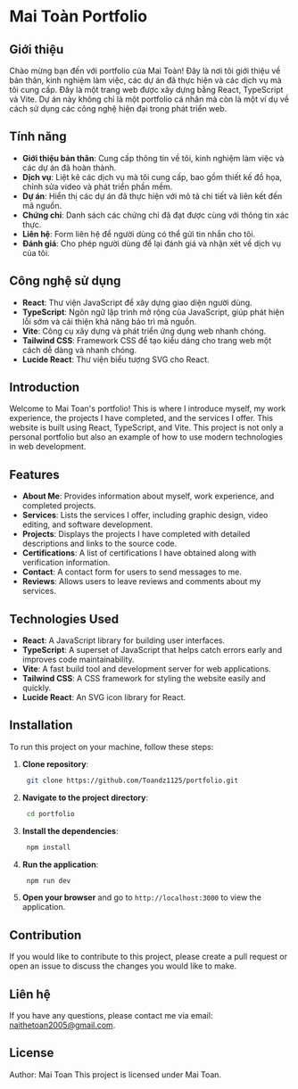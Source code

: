 # Mai Toàn Portfolio

## Giới thiệu

Chào mừng bạn đến với portfolio của Mai Toàn! Đây là nơi tôi giới thiệu về bản thân, kinh nghiệm làm việc, các dự án đã thực hiện và các dịch vụ mà tôi cung cấp. Đây là một trang web được xây dựng bằng React, TypeScript và Vite. Dự án này không chỉ là một portfolio cá nhân mà còn là một ví dụ về cách sử dụng các công nghệ hiện đại trong phát triển web.

## Tính năng

- **Giới thiệu bản thân**: Cung cấp thông tin về tôi, kinh nghiệm làm việc và các dự án đã hoàn thành.
- **Dịch vụ**: Liệt kê các dịch vụ mà tôi cung cấp, bao gồm thiết kế đồ họa, chỉnh sửa video và phát triển phần mềm.
- **Dự án**: Hiển thị các dự án đã thực hiện với mô tả chi tiết và liên kết đến mã nguồn.
- **Chứng chỉ**: Danh sách các chứng chỉ đã đạt được cùng với thông tin xác thực.
- **Liên hệ**: Form liên hệ để người dùng có thể gửi tin nhắn cho tôi.
- **Đánh giá**: Cho phép người dùng để lại đánh giá và nhận xét về dịch vụ của tôi.

## Công nghệ sử dụng

- **React**: Thư viện JavaScript để xây dựng giao diện người dùng.
- **TypeScript**: Ngôn ngữ lập trình mở rộng của JavaScript, giúp phát hiện lỗi sớm và cải thiện khả năng bảo trì mã nguồn.
- **Vite**: Công cụ xây dựng và phát triển ứng dụng web nhanh chóng.
- **Tailwind CSS**: Framework CSS để tạo kiểu dáng cho trang web một cách dễ dàng và nhanh chóng.
- **Lucide React**: Thư viện biểu tượng SVG cho React.

## Introduction

Welcome to Mai Toan's portfolio! This is where I introduce myself, my work experience, the projects I have completed, and the services I offer. This website is built using React, TypeScript, and Vite. This project is not only a personal portfolio but also an example of how to use modern technologies in web development.

## Features

- **About Me**: Provides information about myself, work experience, and completed projects.
- **Services**: Lists the services I offer, including graphic design, video editing, and software development.
- **Projects**: Displays the projects I have completed with detailed descriptions and links to the source code.
- **Certifications**: A list of certifications I have obtained along with verification information.
- **Contact**: A contact form for users to send messages to me.
- **Reviews**: Allows users to leave reviews and comments about my services.

## Technologies Used

- **React**: A JavaScript library for building user interfaces.
- **TypeScript**: A superset of JavaScript that helps catch errors early and improves code maintainability.
- **Vite**: A fast build tool and development server for web applications.
- **Tailwind CSS**: A CSS framework for styling the website easily and quickly.
- **Lucide React**: An SVG icon library for React.

## Installation

To run this project on your machine, follow these steps:

1. **Clone repository**:

   ```bash
    git clone https://github.com/Toandz1125/portfolio.git
2. **Navigate to the project directory**:

   ```bash
    cd portfolio
   ```
3. **Install the dependencies**:

   ```bash
    npm install
   ```
4. **Run the application**:

   ```bash
    npm run dev
   ```
5. **Open your browser** and go to `http://localhost:3000` to view the application.

## Contribution
If you would like to contribute to this project, please create a pull request or open an issue to discuss the changes you would like to make.

## Liên hệ
If you have any questions, please contact me via email: naithetoan2005@gmail.com.

## License
Author: Mai Toan
This project is licensed under Mai Toan.

